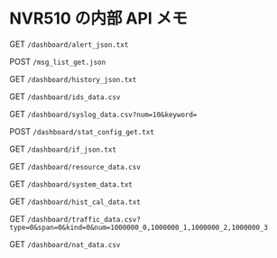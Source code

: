 # NVR510 の内部 API メモ

GET `/dashboard/alert_json.txt`

POST `/msg_list_get.json`

GET `/dashboard/history_json.txt`

GET `/dashboard/ids_data.csv`

GET `/dashboard/syslog_data.csv?num=10&keyword=`

POST `/dashboard/stat_config_get.txt`

GET `/dashboard/if_json.txt`

GET `/dashboard/resource_data.csv`

GET `/dashboard/system_data.txt`

GET `/dashboard/hist_cal_data.txt`

GET `/dashboard/traffic_data.csv?type=0&span=0&kind=0&num=1000000_0,1000000_1,1000000_2,1000000_3`

GET `/dashboard/nat_data.csv`
